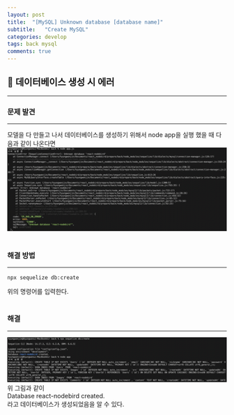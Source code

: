 ```yaml
---
layout: post
title:  "[MySQL] Unknown database [database name]"
subtitle:   "Create MySQL"
categories: develop
tags: back mysql 
comments: true
---
```

## 🌟 데이터베이스 생성 시 에러
---

### 문제 발견
---
모델을 다 만들고 나서 데이터베이스를 생성하기 위해서 node app을 실행 했을 때 다음과 같이 나온다면       
![1-1](/assets/img/web/2021-08-30/1-4.png)          
<br/>

### 해결 방법
---
```
npx sequelize db:create
```
위의 명령어를 입력한다.     
<br/>

### 해결
---
![1-1](/assets/img/web/2021-08-30/1-5.png)          
위 그림과 같이      
Database react-nodebird created.        
라고 데이터베이스가 생성되었음을 알 수 있다.        